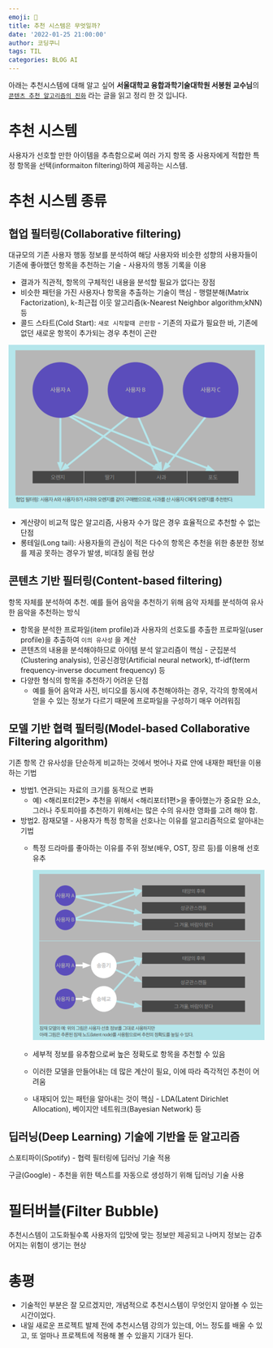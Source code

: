 ```yaml
---
emoji: 🥸
title: 추천 시스템은 무엇일까?
date: '2022-01-25 21:00:00'
author: 코딩쿠니
tags: TIL 
categories: BLOG AI
---
```


아래는 추천시스템에 대해 알고 싶어 **서울대학교 융합과학기술대학원 서봉원 교수님**의 [`콘텐츠 추천 알고리즘의 진화`](http://www.kocca.kr/insight/vol05/vol05_04.pdf) 라는 글을 읽고 정리 한 것 입니다.
# 추천 시스템

사용자가 선호할 만한 아이템을 추측함으로써 여러 가지 항목 중 사용자에게 적합한 특정 항목을 선택(informaiton filtering)하여 제공하는 시스템.

# 추천 시스템 종류

## 협업 필터링(Collaborative filtering)

대규모의 기존 사용자 행동 정보를 분석하여 해당 사용자와 비슷한 성향의 사용자들이 기존에 좋아했던 항목을 추천하는 기술 - 사용자의 행동 기록을 이용

- 결과가 직관적, 항목의 구체적인 내용을 분석할 필요가 없다는 장점
- 비슷한 패턴을 가진 사용자나 항목을 추출하는 기술이 핵심 - 행렬분해(Matrix Factorization), k-최근접 이웃 알고리즘(k-Nearest Neighbor algorithm;kNN) 등
- 콜드 스타트(Cold Start): `새로 시작할때 곤란함` - 기존의 자료가 필요한 바, 기존에 없던 새로운 항목이 추가되는 경우 추천이 곤란

![Screen Shot 2022-01-25 at 9.44.30 AM.png](./collaborative_filtering.png)

- 계산량이 비교적 많은 알고리즘, 사용자 수가 많은 경우 효율적으로 추천할 수 없는 단점
- 롱테일(Long tail): 사용자들의 관심이 적은 다수의 항목은 추천을 위한 충분한 정보를 제공 못하는 경우가 발생, 비대칭 쏠림 현상

## 콘텐츠 기반 필터링(Content-based filtering)

항목 자체를 분석하여 추천. 예를 들어 음악을 추천하기 위해 음악 자체를 분석하여 유사한 음악을 추천하는 방식

- 항목을 분석한 프로파일(item profile)과 사용자의 선호도를 추출한 프로파일(user profile)을 추출하여 `이의 유사성` 을 계산
- 콘텐츠의 내용을 분석해야하므로 아이템 분석 알고리즘이 핵심 - 군집분석(Clustering analysis), 인공신경망(Artificial neural network), tf-idf(term frequency-inverse document frequency) 등
- 다양한 형식의 항목을 추천하기 어려운 단점
    - 예를 들어 음악과 사진, 비디오를 동시에 추천해야하는 경우, 각각의 항목에서 얻을 수 있는 정보가 다르기 때문에 프로파일을 구성하기 매우 어려워짐

## 모델 기반 협력 필터링(Model-based Collaborative Filtering algorithm)

기존 항목 간 유사성을 단순하게 비교하는 것에서 벗어나 자료 안에 내재한 패턴을 이용하는 기법

- 방법1. 연관되는 자료의 크기를 동적으로 변화
    - 예) <해리포터2편> 추천을 위해서 <해리포터1편>을 좋아했는가 중요한 요소, 그러나 주토피아를 추천하기 위해서는 많은 수의 유사한 영화를 고려 해야 함.
- 방법2. 잠재모델 - 사용자가 특정 항목을 선호나는 이유를 알고리즘적으로 알아내는 기법
    - 특정 드라마를 좋아하는 이유를 주위 정보(배우, OST, 장르 등)를 이용해 선호 유추
        
        ![model-based](./model-based.png)
        
    - 세부적 정보를 유추함으로써 높은 정확도로 항목을 추천할 수 있음
    - 이러한 모델을 만들어내는 데 많은 계산이 필요, 이에 따라 즉각적인 추천이 어려움
    - 내재되어 있는 패턴을 알아내는 것이 핵심 - LDA(Latent Dirichlet Allocation), 베이지안 네트워크(Bayesian Network) 등

## 딥러닝(Deep Learning) 기술에 기반을 둔 알고리즘

스포티파이(Spotify) - 협력 필터링에 딥러닝 기술 적용

구글(Google) - 추천을 위한 텍스트를 자동으로 생성하기 위해 딥러닝 기술 사용

# 필터버블(Filter Bubble)

추천시스템이 고도화될수록 사용자의 입맛에 맞는 정보만 제공되고 나머지 정보는 감추어지는 위험이 생기는 현상

# 총평
* 기술적인 부분은 잘 모르겠지만, 개념적으로 추천시스템이 무엇인지 알아볼 수 있는 시간이었다.
* 내일 새로운 프로젝트 발제 전에 추천시스템 강의가 있는데, 어느 정도를 배울 수 있고, 또 얼마나 프로젝트에 적용해 볼 수 있을지 기대가 된다.

```toc
```
